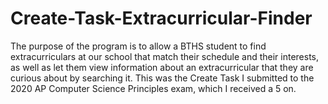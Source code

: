 # Create-Task-Extracurricular-Finder
The purpose of the program is to allow a BTHS student to find extracurriculars at our school that match their schedule and their interests, as well as let them view information about an extracurricular that they are curious about by searching it.  This was the Create Task I submitted to the 2020 AP Computer Science Principles exam, which I received a 5 on.
